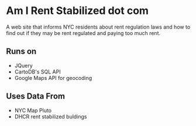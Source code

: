 Am I Rent Stabilized dot com
============================

A web site that informs NYC residents about rent regulation laws and how to find out if they may be rent regulated and paying too much rent.

## Runs on
- JQuery
- CartoDB's SQL API
- Google Maps API for geocoding

## Uses Data From
- NYC Map Pluto
- DHCR rent stabilized buldings